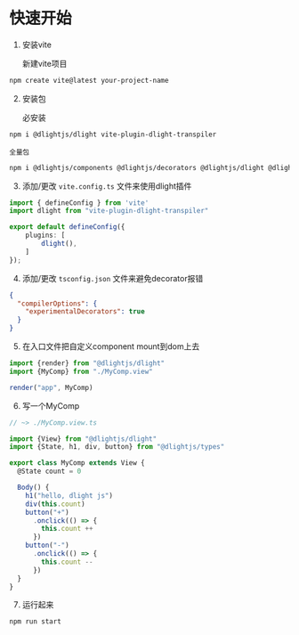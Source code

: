 # 快速开始


1. 安装vite

   新建vite项目

```bash
npm create vite@latest your-project-name
```


2. 安装包

   必安装

```bash
npm i @dlightjs/dlight vite-plugin-dlight-transpiler
```

    全量包

```bash
npm i @dlightjs/components @dlightjs/decorators @dlightjs/dlight @dlightjs/emotion @dlightjs/types vite-plugin-dlight-transpiler
```


3. 添加/更改 `vite.config.ts` 文件来使用dlight插件

```typescript
import { defineConfig } from 'vite'
import dlight from "vite-plugin-dlight-transpiler"

export default defineConfig({
    plugins: [
        dlight(),
    ]
});
```


4. 添加/更改 `tsconfig.json` 文件来避免decorator报错

```json
{
  "compilerOptions": {
    "experimentalDecorators": true
  }
}
```


5. 在入口文件把自定义component mount到dom上去

```typescript
import {render} from "@dlightjs/dlight"
import {MyComp} from "./MyComp.view"

render("app", MyComp)
```


6. 写一个MyComp

```typescript
// ~> ./MyComp.view.ts

import {View} from "@dlightjs/dlight"
import {State, h1, div, button} from "@dlightjs/types"

export class MyComp extends View {
  @State count = 0  

  Body() {
    h1("hello, dlight js")
    div(this.count)
    button("+")
      .onclick(() => {
        this.count ++
      })
    button("-")
      .onclick(() => {
        this.count --
      })
  }
}
```


7. 运行起来

```bash
npm run start
```


